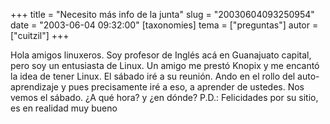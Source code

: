 +++
title = "Necesito más info de la junta"
slug = "20030604093250954"
date = "2003-06-04 09:32:00"
[taxonomies]
tema = ["preguntas"]
autor = ["cuitzil"]
+++

Hola amigos linuxeros. Soy profesor de Inglés acá en Guanajuato capital,
pero soy un entusiasta de Linux. Un amigo me prestó Knopix y me encantó
la idea de tener Linux. El sábado iré a su reunión. Ando en el rollo del
auto-aprendizaje y pues precisamente iré a eso, a aprender de ustedes.
Nos vemos el sábado. ¿A qué hora? y ¿en dónde? P.D.: Felicidades por su
sitio, es en realidad muy bueno

